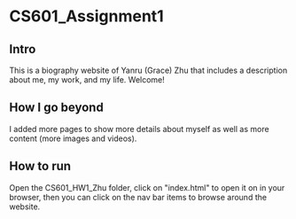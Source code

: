 # CS601_Assignment1
## Intro
This is a biography website of Yanru (Grace) Zhu that includes a description about me, my work, and my life. 
Welcome!

## How I go beyond
I added more pages to show more details about myself as well as more content (more images and videos).


## How to run
Open the CS601_HW1_Zhu folder, click on "index.html" to open it on in your browser, then you can click on the nav bar items to browse around the website.